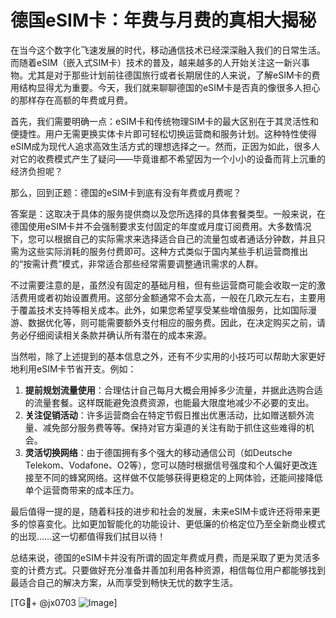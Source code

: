 # 德国eSIM卡：年费与月费的真相大揭秘

在当今这个数字化飞速发展的时代，移动通信技术已经深深融入我们的日常生活。而随着eSIM（嵌入式SIM卡）技术的普及，越来越多的人开始关注这一新兴事物。尤其是对于那些计划前往德国旅行或者长期居住的人来说，了解eSIM卡的费用结构显得尤为重要。今天，我们就来聊聊德国的eSIM卡是否真的像很多人担心的那样存在高额的年费或月费。

首先，我们需要明确一点：eSIM卡和传统物理SIM卡的最大区别在于其灵活性和便捷性。用户无需更换实体卡片即可轻松切换运营商和服务计划。这种特性使得eSIM成为现代人追求高效生活方式的理想选择之一。然而，正因为如此，很多人对它的收费模式产生了疑问——毕竟谁都不希望因为一个小小的设备而背上沉重的经济负担呢？

那么，回到正题：德国的eSIM卡到底有没有年费或月费呢？

答案是：这取决于具体的服务提供商以及您所选择的具体套餐类型。一般来说，在德国使用eSIM卡并不会强制要求支付固定的年度或月度订阅费用。大多数情况下，您可以根据自己的实际需求来选择适合自己的流量包或者通话分钟数，并且只需为这些实际消耗的服务付费即可。这种方式类似于国内某些手机运营商推出的“按需计费”模式，非常适合那些经常需要调整通讯需求的人群。

不过需要注意的是，虽然没有固定的基础月租，但有些运营商可能会收取一定的激活费用或者初始设置费用。这部分金额通常不会太高，一般在几欧元左右，主要用于覆盖技术支持等相关成本。此外，如果您希望享受某些增值服务，比如国际漫游、数据优化等，则可能需要额外支付相应的服务费。因此，在决定购买之前，请务必仔细阅读相关条款并确认所有潜在的成本来源。

当然啦，除了上述提到的基本信息之外，还有不少实用的小技巧可以帮助大家更好地利用eSIM卡节省开支。例如：

1. **提前规划流量使用**：合理估计自己每月大概会用掉多少流量，并据此选购合适的流量套餐。这样既能避免浪费资源，也能最大限度地减少不必要的支出。
2. **关注促销活动**：许多运营商会在特定节假日推出优惠活动，比如赠送额外流量、减免部分服务费等等。保持对官方渠道的关注有助于抓住这些难得的机会。
3. **灵活切换网络**：由于德国拥有多个强大的移动通信公司（如Deutsche Telekom、Vodafone、O2等），您可以随时根据信号强度和个人偏好更改连接至不同的蜂窝网络。这样做不仅能够获得更稳定的上网体验，还能间接降低单个运营商带来的成本压力。

最后值得一提的是，随着科技的进步和社会的发展，未来eSIM卡或许还将带来更多的惊喜变化。比如更加智能化的功能设计、更低廉的价格定位乃至全新商业模式的出现……这一切都值得我们拭目以待！

总结来说，德国的eSIM卡并没有所谓的固定年费或月费，而是采取了更为灵活多变的计费方式。只要做好充分准备并善加利用各种资源，相信每位用户都能够找到最适合自己的解决方案，从而享受到畅快无忧的数字生活。

[TG💪+ @jx0703 ![Image](https://github.com/user-attachments/assets/dbca1d08-cadb-493c-b0ec-ad6f7a83f270)]